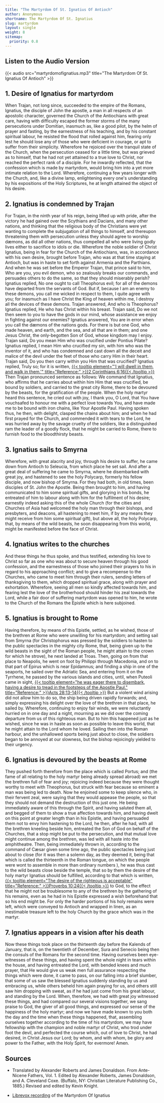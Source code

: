 ```yaml
---
title: "The Martyrdom Of St. Ignatius Of Antioch"
author: Anonymous
shortname: The Martyrdom Of St. Ignatius
slug: martyrdom
layout: single
weight: 8
sitemap:
  priority: 0.8
---
```

## Listen to the Audio Version
{{< audio src="martyrdomofignatius.mp3"  title="The Martyrdom Of St. Ignatius Of Antioch"  >}}

## 1. Desire of Ignatius for martyrdom
When Trajan, not long since, succeeded to the empire of the Romans, Ignatius, the disciple of John the apostle, a man in all respects of an apostolic character, governed the Church of the Antiochians with great care, having with difficulty escaped the former storms of the many persecutions under Domitian, inasmuch as, like a good pilot, by the helm of prayer and fasting, by the earnestness of his teaching, and by his constant  spiritual labour, he resisted the flood that rolled against him, fearing only lest he should lose any of those who were deficient in courage, or apt to suffer from their simplicity. Wherefore he rejoiced over the tranquil state of the Church, when the persecution ceased for a little time, but was grieved as to himself, that he had not yet attained to a true love to Christ, nor reached the perfect rank of a disciple. For he inwardly reflected, that the confession which is made by martyrdom, would bring him into a yet more intimate relation to the Lord. Wherefore, continuing a few years longer with the Church, and, like a divine lamp, enlightening every one's understanding by his expositions of the Holy  Scriptures, he at length attained the object of his desire.

## 2. Ignatius is condemned by Trajan
For Trajan, in the ninth year of his reign, being lifted up with pride, after the victory he had gained over the Scythians and Dacians, and many other nations, and thinking that the religious body of the Christians were yet wanting to complete the subjugation of all things to himself, and thereupon threatening them with persecution unless they should agree to worship dæmons, as did all other nations, thus compelled all who were living godly lives either to sacrifice to idols or die. Wherefore the noble soldier of Christ Ignatius, being in fear for the Church of the Antiochians, was, in accordance with his own desire, brought before Trajan, who was at that time staying at Antioch, but was in haste to set forth against Armenia and the Parthians. And when he was set before the Emperor Trajan, that prince said to him, Who are you, you evil demon, who so zealously breaks our commands, and persuades others to do the same, so that they should miserably perish? Ignatius replied, No one ought to call Theophorus evil; for all of the demons have departed from the servants of God. But if, because I am an enemy to these demons, you call me wicked in respect to them, I quite agree with you; for inasmuch as I have Christ the King of heaven within me, I destroy all the devices of these demons. Trajan answered, And who is Theophorus? Ignatius replied, He who has Christ within his breast. Trajan said, Do we not then seem to you to have the gods in our mind, whose assistance we enjoy in fighting against our enemies? Ignatius answered, You are in error when you call the dæmons of the nations gods. For there is but one God, who made heaven, and earth, and the sea, and all that are in them; and one Jesus Christ, the only-begotten Son of God, whose kingdom may I enjoy. Trajan said, Do you mean Him who was crucified under Pontius Pilate? Ignatius replied, I mean Him who crucified my sin, with him who was the inventor of it, and who has condemned and cast down all the deceit and malice of the devil under the feet of those who carry Him in their heart. Trajan said, Do you then carry within you Him that was crucified? Ignatius replied, Truly so; for it is written, [{{< tooltip element="'I will dwell in them, and walk in them.'" title="Reference:" >}}2 Corinthians 6:16{{< /tooltip >}}](/bible/2-corinthians/2-cor-06/#v16#:~:text=What%20agreement%20does%20a%20temple%20of%20God%20have%20with%20idols%3F%20For%20you%20are%20a%20temple%20of%20the%20living%20God.%20Even%20as%20God%20said%2C%20%E2%80%9CI%20will%20dwell%20in%20them%20and%20walk%20in%20them.%20I%20will%20be%20their%20God%20and%20they%20will%20be%20my%20people.%E2%80%9D) Then Trajan pronounced sentence as follows: We command that Ignatius, who affirms that he carries about within him Him that was crucified, be bound by soldiers, and carried to the great city Rome, there to be devoured by the beasts, for the gratification of the people. When the holy martyr heard this sentence, he cried out with joy, I thank you, O Lord, that You have vouchsafed to honour me with a perfect love towards You, and have made me to be bound with iron chains, like Your Apostle Paul. Having spoken thus, he then, with delight, clasped the chains about him; and when he had first prayed for the Church, and commended it with tears to the Lord, he was hurried away by the savage cruelty of the soldiers, like a distinguished ram the leader of a goodly flock, that he might be carried to Rome, there to furnish food to the bloodthirsty beasts.

## 3. Ignatius sails to Smyrna
Wherefore, with great alacrity and joy, through his desire to suffer, he came down from Antioch to Seleucia, from which place he set sail. And after a great deal of suffering he came to Smyrna, where he disembarked with great joy, and hastened to see the holy Polycarp, formerly his fellow disciple, and now bishop of Smyrna. For they had both, in old times, been disciples of St. John the Apostle. Being then brought to him, and having communicated to him some spiritual gifts, and glorying in his bonds, he entreated of him to labour along with him for the fulfilment of his desire; earnestly indeed asking this of the whole Church (for the cities and Churches of Asia had welcomed the holy man through their bishops, and presbyters, and deacons, all hastening to meet him, if by any means they might receive from him some spiritual gift), but above all, the holy Polycarp, that, by means of the wild beasts, he soon disappearing from this world, might be manifested before the face of Christ.

## 4. Ignatius writes to the churches
And these things he thus spoke, and thus testified, extending his love to Christ so far as one who was about to secure heaven through his good confession, and the earnestness of those who joined their prayers to his in regard to his approaching conflict; and to give a recompense to the Churches, who came to meet him through their rulers, sending letters of thanksgiving to them, which dropped spiritual grace, along with prayer and exhortation. Wherefore, seeing all men so kindly affected towards him, and fearing lest the love of the brotherhood should hinder his zeal towards the Lord, while a fair door of suffering martyrdom was opened to him, he wrote to the Church of the Romans the Epistle which is here subjoined.

## 5. Ignatius is brought to Rome
Having therefore, by means of this Epistle, settled, as he wished, those of the brethren at Rome who were unwilling for his martyrdom; and setting sail from Smyrna (for Christophorus was pressed by the soldiers to hasten to the public spectacles in the mighty city Rome, that, being given up to the wild beasts in the sight of the Roman people, he might attain to the crown for which he strove), he next landed at Troas. Then, going on from that place to Neapolis, he went on foot by Philippi through Macedonia, and on to that part of Epirus which is near Epidamnus; and finding a ship in one of the seaports, he sailed over the Adriatic Sea, and entering from it on the Tyrrhene, he passed by the various islands and cities, until, when Puteoli came in sight, [{{< tooltip element="he was eager there to disembark, having a desire to tread in the footsteps of the Apostle Paul." title="Reference:" >}}Acts 28:13-14{{< /tooltip >}}](/bible/acts/acts-28/#v14#:~:text=where%20we%20found%20brothers%2C%20and%20were%20entreated%20to%20stay%20with%20them%20for%20seven%20days.%20So%20we%20came%20to%20Rome.) But a violent wind arising did not allow him to do so, the ship being driven rapidly forwards; and, simply expressing his delight over the love of the brethren in that place, he sailed by. Wherefore, continuing to enjoy fair winds, we were reluctantly hurried on in one day and a night, mourning as we did over the coming departure from us of this righteous man. But to him this happened just as he wished, since he was in haste as soon as possible to leave this world, that he might attain to the Lord whom he loved. Sailing then into the Roman harbour, and the unhallowed sports being just about to close, the soldiers began to be annoyed at our slowness, but the bishop rejoicingly yielded to their urgency.

## 6. Ignatius is devoured by the beasts at Rome
They pushed forth therefore from the place which is called Portus; and (the fame of all relating to the holy martyr being already spread abroad) we met the brethren full of fear and joy; rejoicing indeed because they were thought worthy to meet with Theophorus, but struck with fear because so eminent a man was being led to death. Now he enjoined some to keep silence who, in their fervent zeal, were saying that they would appease the people, so that they should not demand the destruction of this just one. He being immediately aware of this through the Spirit, and having saluted them all, and begged of them to show a true affection towards him, and having dwelt on this point at greater length than in his Epistle, and having persuaded them not to envy him hastening to the Lord, he then, after he had, with all the brethren kneeling beside him, entreated the Son of God on behalf of the Churches, that a stop might be put to the persecution, and that mutual love might continue among the brethren, was led with all haste into the amphitheatre. Then, being immediately thrown in, according to the command of Cæsar given some time ago, the public spectacles being just about to close (for it was then a solemn day, as they deemed it, being that which is called the thirteenth in the Roman tongue, on which the people were wont to assemble in more than ordinary numbers ), he was thus cast to the wild beasts close beside the temple, that so by them the desire of the holy martyr Ignatius should be fulfilled, according to that which is written, [{{< tooltip element="The desire of the righteous is acceptable" title="Reference:" >}}Proverbs 10:24{{< /tooltip >}}](/bible/proverbs/prov-10/#v24#:~:text=What%20the%20wicked%20fear%20will%20overtake%20them%2C%20but%20the%20desire%20of%20the%20righteous%20will%20be%20granted.) to God, to the effect that he might not be troublesome to any of the brethren by the gathering of his remains, even as he had in his Epistle expressed a wish beforehand that so his end might be. For only the harder portions of his holy remains were left, which were conveyed to Antioch and wrapped in linen, as an inestimable treasure left to the holy Church by the grace which was in the martyr.

## 7. Ignatius appears in a vision after his death
Now these things took place on the thirteenth day before the Kalends of January, that is, on the twentieth of December, Sura and Senecio being then the consuls of the Romans for the second time. Having ourselves been eye-witnesses of these things, and having spent the whole night in tears within the house, and having entreated the Lord, with bended knees and much prayer, that He would give us weak men full assurance respecting the things which were done, it came to pass, on our falling into a brief slumber, that some of us saw the blessed Ignatius suddenly standing by us and embracing us, while others beheld him again praying for us, and others still saw him dropping with sweat, as if he had just come from his great labour, and standing by the Lord. When, therefore, we had with great joy witnessed these things, and had compared our several visions together, we sang praise to God, the giver of all good things, and expressed our sense of the happiness of the holy martyr; and now we have made known to you both the day and the time when these things happened, that, assembling ourselves together according to the time of his martyrdom, we may have fellowship with the champion and noble martyr of Christ, who trod under foot the devil, and perfected the course which, out of love to Christ, he had desired, in Christ Jesus our Lord; by whom, and with whom, be glory and power to the Father, with the Holy Spirit, for evermore! Amen.

## Sources
- Translated by Alexander Roberts and James Donaldson. From Ante-Nicene Fathers, Vol. 1. Edited by Alexander Roberts, James Donaldson, and A. Cleveland Coxe. (Buffalo, NY: Christian Literature Publishing Co., 1885.) Revised and edited by Kevin Knight.

- [Librevox recording](https://librivox.org/) of the Martyrdom Of Ignatius